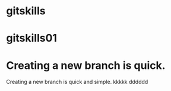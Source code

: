 # gitskills
# gitskills01
# Creating a new branch is quick.
Creating a new branch is quick and simple.
kkkkk
dddddd